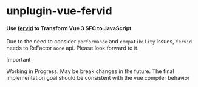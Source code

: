 # unplugin-vue-fervid

#### Use [fervid](https://github.com/phoenix-ru/fervid) to Transform Vue 3 SFC to JavaScript

Due to the need to consider `performance` and `compatibility` issues, `fervid` needs to ReFactor `node` api. Please look forward to it.

> [!IMPORTANT]
> Working in Progress.  May be break changes in the future. The final implementation goal should be consistent with the vue compiler behavior
